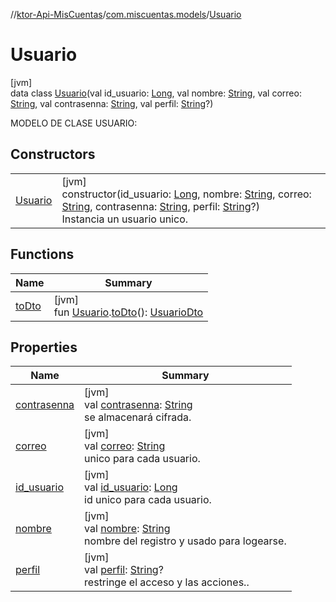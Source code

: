 //[ktor-Api-MisCuentas](../../../index.md)/[com.miscuentas.models](../index.md)/[Usuario](index.md)

# Usuario

[jvm]\
data class [Usuario](index.md)(val id_usuario: [Long](https://kotlinlang.org/api/latest/jvm/stdlib/kotlin/-long/index.html), val nombre: [String](https://kotlinlang.org/api/latest/jvm/stdlib/kotlin/-string/index.html), val correo: [String](https://kotlinlang.org/api/latest/jvm/stdlib/kotlin/-string/index.html), val contrasenna: [String](https://kotlinlang.org/api/latest/jvm/stdlib/kotlin/-string/index.html), val perfil: [String](https://kotlinlang.org/api/latest/jvm/stdlib/kotlin/-string/index.html)?)

MODELO DE CLASE USUARIO:

## Constructors

| | |
|---|---|
| [Usuario](-usuario.md) | [jvm]<br>constructor(id_usuario: [Long](https://kotlinlang.org/api/latest/jvm/stdlib/kotlin/-long/index.html), nombre: [String](https://kotlinlang.org/api/latest/jvm/stdlib/kotlin/-string/index.html), correo: [String](https://kotlinlang.org/api/latest/jvm/stdlib/kotlin/-string/index.html), contrasenna: [String](https://kotlinlang.org/api/latest/jvm/stdlib/kotlin/-string/index.html), perfil: [String](https://kotlinlang.org/api/latest/jvm/stdlib/kotlin/-string/index.html)?)<br>Instancia un usuario unico. |

## Functions

| Name | Summary |
|---|---|
| [toDto](../../com.miscuentas.mappers/to-dto.md) | [jvm]<br>fun [Usuario](index.md).[toDto](../../com.miscuentas.mappers/to-dto.md)(): [UsuarioDto](../../com.miscuentas.dto/-usuario-dto/index.md) |

## Properties

| Name | Summary |
|---|---|
| [contrasenna](contrasenna.md) | [jvm]<br>val [contrasenna](contrasenna.md): [String](https://kotlinlang.org/api/latest/jvm/stdlib/kotlin/-string/index.html)<br>se almacenará cifrada. |
| [correo](correo.md) | [jvm]<br>val [correo](correo.md): [String](https://kotlinlang.org/api/latest/jvm/stdlib/kotlin/-string/index.html)<br>unico para cada usuario. |
| [id_usuario](id_usuario.md) | [jvm]<br>val [id_usuario](id_usuario.md): [Long](https://kotlinlang.org/api/latest/jvm/stdlib/kotlin/-long/index.html)<br>id unico para cada usuario. |
| [nombre](nombre.md) | [jvm]<br>val [nombre](nombre.md): [String](https://kotlinlang.org/api/latest/jvm/stdlib/kotlin/-string/index.html)<br>nombre del registro y usado para logearse. |
| [perfil](perfil.md) | [jvm]<br>val [perfil](perfil.md): [String](https://kotlinlang.org/api/latest/jvm/stdlib/kotlin/-string/index.html)?<br>restringe el acceso y las acciones.. |
